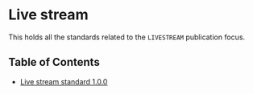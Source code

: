 # Live stream

This holds all the standards related to the `LIVESTREAM` publication focus.

## Table of Contents

- [Live stream standard 1.0.0](./1.0.0/README.md)
